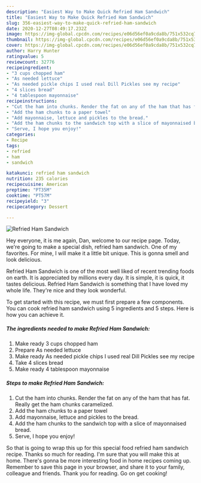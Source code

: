 ```yaml
---
description: "Easiest Way to Make Quick Refried Ham Sandwich"
title: "Easiest Way to Make Quick Refried Ham Sandwich"
slug: 356-easiest-way-to-make-quick-refried-ham-sandwich
date: 2020-12-27T08:49:17.232Z
image: https://img-global.cpcdn.com/recipes/e06d56ef0a9cda8b/751x532cq70/refried-ham-sandwich-recipe-main-photo.jpg
thumbnail: https://img-global.cpcdn.com/recipes/e06d56ef0a9cda8b/751x532cq70/refried-ham-sandwich-recipe-main-photo.jpg
cover: https://img-global.cpcdn.com/recipes/e06d56ef0a9cda8b/751x532cq70/refried-ham-sandwich-recipe-main-photo.jpg
author: Harry Hunter
ratingvalue: 5
reviewcount: 32776
recipeingredient:
- "3 cups chopped ham"
- "As needed lettuce"
- "As needed pickle chips I used real Dill Pickles see my recipe"
- "4 slices bread"
- "4 tablespoon mayonnaise"
recipeinstructions:
- "Cut the ham into chunks. Render the fat on any of the ham that has fat. Really get the ham chunks caramelized."
- "Add the ham chunks to a paper towel"
- "Add mayonnaise, lettuce and pickles to the bread."
- "Add the ham chunks to the sandwich top with a slice of mayonnaised bread."
- "Serve, I hope you enjoy!"
categories:
- Recipe
tags:
- refried
- ham
- sandwich

katakunci: refried ham sandwich 
nutrition: 235 calories
recipecuisine: American
preptime: "PT35M"
cooktime: "PT57M"
recipeyield: "3"
recipecategory: Dessert

---
```



![Refried Ham Sandwich](https://img-global.cpcdn.com/recipes/e06d56ef0a9cda8b/751x532cq70/refried-ham-sandwich-recipe-main-photo.jpg)

Hey everyone, it is me again, Dan, welcome to our recipe page. Today, we're going to make a special dish, refried ham sandwich. One of my favorites. For mine, I will make it a little bit unique. This is gonna smell and look delicious.



Refried Ham Sandwich is one of the most well liked of recent trending foods on earth. It is appreciated by millions every day. It is simple, it is quick, it tastes delicious. Refried Ham Sandwich is something that I have loved my whole life. They're nice and they look wonderful.


To get started with this recipe, we must first prepare a few components. You can cook refried ham sandwich using 5 ingredients and 5 steps. Here is how you can achieve it.

<!--inarticleads1-->

##### The ingredients needed to make Refried Ham Sandwich:

1. Make ready 3 cups chopped ham
1. Prepare As needed lettuce
1. Make ready As needed pickle chips I used real Dill Pickles see my recipe
1. Take 4 slices bread
1. Make ready 4 tablespoon mayonnaise




<!--inarticleads2-->

##### Steps to make Refried Ham Sandwich:

1. Cut the ham into chunks. Render the fat on any of the ham that has fat. Really get the ham chunks caramelized.
1. Add the ham chunks to a paper towel
1. Add mayonnaise, lettuce and pickles to the bread.
1. Add the ham chunks to the sandwich top with a slice of mayonnaised bread.
1. Serve, I hope you enjoy!




So that is going to wrap this up for this special food refried ham sandwich recipe. Thanks so much for reading. I'm sure that you will make this at home. There's gonna be more interesting food in home recipes coming up. Remember to save this page in your browser, and share it to your family, colleague and friends. Thank you for reading. Go on get cooking!
